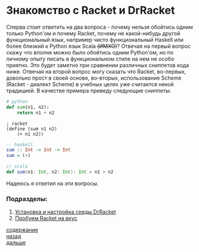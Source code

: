 # Знакомство с Racket и DrRacket
Сперва стоит ответить на два вопроса - почему нельзя обойтись одним только Python'ом и почему Racket, почему
не какой-нибудь другой функциональный язык, например чисто функциональный Haskell или более близкий к Python язык Scala ~~(ИМХО)~~?
Отвечая на первый вопрос скажу что вполне можно было обойтись одним Python'ом, но по личному опыту
писать в функциональном стиле на нем не особо приятно. Это будет заметно при сравнении различных
сниппетов кода ниже. Отвечая на второй вопрос могу сказать что Racket, во-первых, довольно прост в своей
основе, во-вторых, использование Scheme (Racket - диалект Scheme) в учебных целях
уже считается некой традицией. В качестве примера приведу следующие сниппеты:
```python
# python
def sum(n1, n2):
    return n1 + n2
```
```racket
; racket
(define (sum n1 n2)
    (+ n1 n2))
```
```haskell
-- haskell
sum :: Int -> Int -> Int
sum = (+)
```
```scala
// scala
def sum(n1: Int, n2: Int): Int = n1 + n2
```
Надеюсь я ответил на эти вопросы.

### Подразделы:
1. [Установка и настройка среды DrRacket](l_0/README.md)
2. [Пробуем Racket на вкус](l_1/README.md)

[содержание](../../README.md)
<br>
[назад](../l_0/README.md)
<br>
[дальше](l_0/README.md)